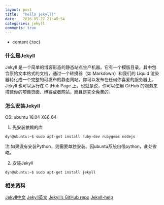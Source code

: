 ```yaml
---
layout: post
title:  "hello jekyll!"
date:   2016-05-27 21:49:54
categories: jekyll
comments: true
---
```


* content
{:toc}

### 什么是Jekyll
Jekyll 是一个简单的博客形态的静态站点生产机器。它有一个模版目录，其中包含原始文本格式的文档，通过一个转换器（如 Markdown）和我们的 Liquid 渲染器转化成一个完整的可发布的静态网站，你可以发布在任何你喜爱的服务器上。Jekyll 也可以运行在 GitHub Page 上，也就是说，你可以使用 GitHub 的服务来搭建你的项目页面、博客或者网站，而且是完全免费的。

### 怎么安装Jekyll
OS: ubuntu 16.04 X86_64
1. 先安装依赖的库
```
dyn@ubuntu:~$ sudo apt-get install ruby-dev rubygems nodejs
```
注:如果没有安装Python，则需要单独安装。因ubuntu系统自带python，此处省略。

2. 安装Jekyll
```
dyn@ubuntu:~$ sudo apt-get install jekyll
```

### 相关资料
[Jekyll中文](http://jekyllcn.com/)
[Jekyll英文](http://jekyllrb.com)
[Jekyll’s GitHub repo](https://github.com/jekyll/jekyll)
[Jekyll-help](https://github.com/jekyll/jekyll-help)

